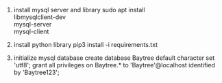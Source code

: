 1) install mysql server and library
sudo apt install \
  libmysqlclient-dev \
  mysql-server \
  mysql-client 
  
2) install python library
pip3 install -i requirements.txt

3) initialize mysql database
create database Baytree default character set 'utf8';
grant all privileges on Baytree.* to 'Baytree'@localhost identified by 'Baytree123';

